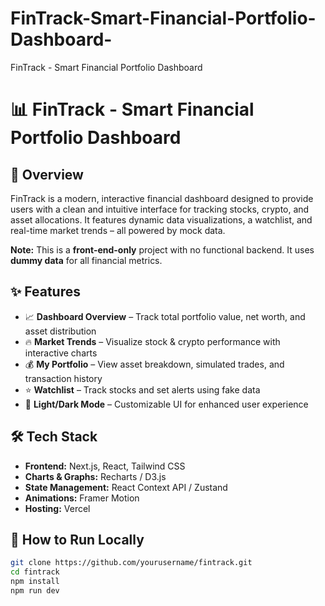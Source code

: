# FinTrack-Smart-Financial-Portfolio-Dashboard-
FinTrack - Smart Financial Portfolio Dashboard  
# 📊 FinTrack - Smart Financial Portfolio Dashboard  

## 🚀 Overview  
FinTrack is a modern, interactive financial dashboard designed to provide users with a clean and intuitive interface for tracking stocks, crypto, and asset allocations. It features dynamic data visualizations, a watchlist, and real-time market trends – all powered by mock data.  

**Note:** This is a **front-end-only** project with no functional backend. It uses **dummy data** for all financial metrics.  

## ✨ Features  
- 📈 **Dashboard Overview** – Track total portfolio value, net worth, and asset distribution  
- 🔥 **Market Trends** – Visualize stock & crypto performance with interactive charts  
- 💰 **My Portfolio** – View asset breakdown, simulated trades, and transaction history  
- ⭐ **Watchlist** – Track stocks and set alerts using fake data  
- 🎨 **Light/Dark Mode** – Customizable UI for enhanced user experience  

## 🛠 Tech Stack  
- **Frontend:** Next.js, React, Tailwind CSS  
- **Charts & Graphs:** Recharts / D3.js  
- **State Management:** React Context API / Zustand  
- **Animations:** Framer Motion  
- **Hosting:** Vercel  

## 🎯 How to Run Locally  
```bash
git clone https://github.com/yourusername/fintrack.git
cd fintrack
npm install
npm run dev
